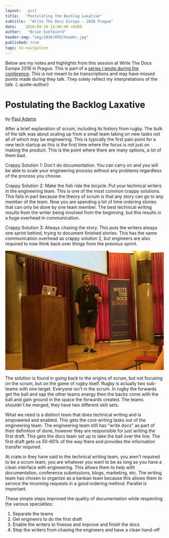 ```yaml
---
layout:   post
title:   "Postulating the Backlog Laxative"
subtitle:  "Write The Docs Europe - 2016 Prague"
date:    2016-09-20 14:00:00 +0200
author:   "Brian Exelbierd"
header-img: "img/2016/WTD/header.jpg"
published: true
tags: no-navigation
---
```


Below are my notes and highlights from this session at Write The Docs
Europe 2016 in Prague.  This is part of a [series I wrote during the
conference](/technology/2016/09/20/wtd.html).  This is not meant to be
transcriptions and may have missed points made during they talk.
They solely reflect my interpretations of the talk.
{:.quote-author}

# Postulating the Backlog Laxative

by [Paul Adams](https://twitter.com/therealpadams)

After a brief explanation of scrum, including its history from rugby.
The bulk of the talk was about scaling up from a small team taking on
new tasks not all of which may be engineering.  This is typically the
first pain point for a new tech startup as this is the first time where
the focus is not just on making the product.  This is the point where
there are many options, a lot of them bad.

Crappy Solution 1: Don't do documentation.  You can carry on and you will
be able to scale your engineering process without any problems regardless
of the process you choose.

Crappy Solution 2: Make the fish ride the bicycle.  Put your technical
writers in the engineering team.  This is one of the most common crappy
solutions. This fails in part because the theory of scrum is that any
story can go to any member of the team.  Now you are spending a lot
of time ordering stories that can only be done by one team member.
The best technical writing results from the writer being involved from
the beginning, but this results in a huge overhead in communication.

Crappy Solution 3: Always chasing the story.  This puts the writers
always one sprint behind, trying to document finished stories.  This has
the same communication overhead as crappy solution 2, but engineers are
also required to now think back over things from the previous sprint.

![](/img/2016/WTD/1.jpg)

The solution is found in going back to the origins of scrum, but not
focusing on the scrum, but on the game of rugby itself.  Rugby is actually
two sub-teams with one target.  Everyone isn't in the scrum.  In rugby
the forwards get the ball and sap the other teams energy then the backs
come with the ball and gain ground in the space the forwards created.
The teams shouldn't be merged, they have two different skill sets.

What we need is a distinct team that does technical writing and is
empowered and enabled.  This gets the core writing tasks out of the
engineering team.  The engineering team still has "write docs" as part of
their definition of done, however they are responsible for just writing
the first draft.  This gets the docs team set up to take the ball over
the line.  The first draft gets us 50-60% of the way there and provides
the information transfer required.

At crate.io they have said to the technical writing team, you aren't
required to be a scrum team, you are whatever you want to be as long
as you have a clean interface with engineering.  This allows them to
help with documentation, conference submissions, blogs, marketing, etc.
The writing team has chosen to organize as a kanban team because this
allows them to service the incoming requests in a good ordering method.
Parallel is important.

These simple steps improved the quality of documentation while respecting
the various specialties:

1. Separate the teams
2. Get engineers to do the first draft
3. Enable the writers to finesse and improve and finish the docs
4. Stop the writers from chasing the engineers and have a clean hand-off
